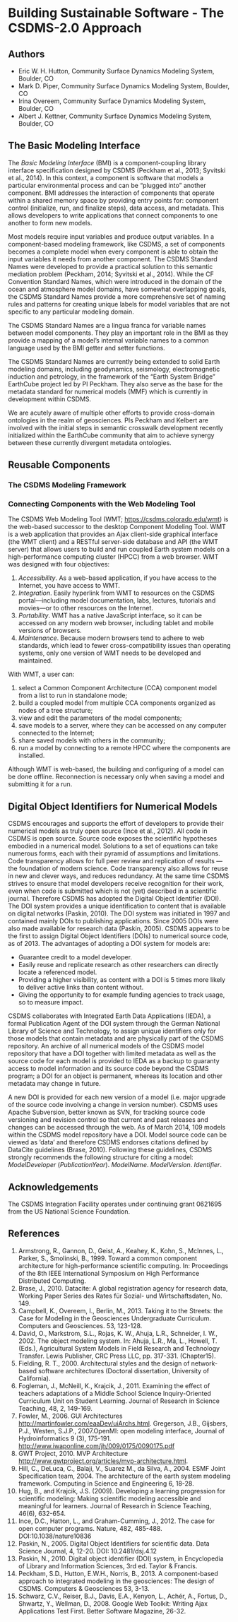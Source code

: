 # Building Sustainable Software - The CSDMS-2.0 Approach #

## Authors ##

- Eric W. H. Hutton, Community Surface Dynamics Modeling System, Boulder, CO
- Mark D. Piper, Community Surface Dynamics Modeling System, Boulder, CO
- Irina Overeem, Community Surface Dynamics Modeling System, Boulder, CO
- Albert J. Kettner, Community Surface Dynamics Modeling System, Boulder, CO


## The Basic Modeling Interface ##

The *Basic Modeling Interface* (BMI) is a component-coupling library interface
specification designed by CSDMS (Peckham et al., 2013; Syvitski et al., 2014).
In this context, a component is software that models a particular environmental
process and can be “plugged into” another component. BMI addresses the
interaction of components that operate within a shared memory space by
providing entry points for: component control (initialize, run, and finalize
steps), data access, and metadata. This allows developers to write applications
that connect components to one another to form new models.

Most models require input variables and produce output variables. In a
component-based modeling framework, like CSDMS, a set of components becomes a
complete model when every component is able to obtain the input variables it
needs from another component. The CSDMS Standard Names were developed to
provide a practical solution to this semantic mediation problem (Peckham, 2014;
Syvitski et al., 2014). While the CF Convention Standard Names, which were
introduced in the domain of the ocean and atmosphere model domains, have
somewhat overlapping goals, the CSDMS Standard Names provide a more
comprehensive set of naming rules and patterns for creating unique labels for
model variables that are not specific to any particular modeling domain.

The CSDMS Standard Names are a lingua franca for variable names between model
components. They play an important role in the BMI as they provide a mapping of
a model’s internal variable names to a common language used by the BMI getter
and setter functions.

The CSDMS Standard Names are currently being extended to solid Earth modeling
domains, including geodynamics, seismology, electromagnetic induction and
petrology, in the framework of the “Earth System Bridge” EarthCube project led
by PI Peckham. They also serve as the base for the metadata standard for
numerical models (MMF) which is currently in development within CSDMS.

We are acutely aware of multiple other efforts to provide cross-domain
ontologies in the realm of geosciences. PIs Peckham and Kelbert are involved
with the initial steps in semantic crosswalk development recently initialized
within the EarthCube community that aim to achieve synergy between these
currently divergent metadata ontologies.


## Reusable Components ##


### The CSDMS Modeling Framework ###


### Connecting Components with the Web Modeling Tool ###

The CSDMS Web Modeling Tool (WMT; https://csdms.colorado.edu/wmt) is the
web-based successor to the desktop Component Modeling Tool. WMT is a web
application that provides an Ajax client-side graphical interface (the WMT
client) and a RESTful server-side database and API (the WMT server) that allows
users to build and run coupled Earth system models on a high-performance
computing cluster (HPCC) from a web browser.
WMT was designed with four objectives:

1.  *Accessibility*. As a web-based application, if you have access to the
    Internet, you have access to WMT.
2.  *Integration*. Easily hyperlink from WMT to resources on the CSDMS
    portal—including model documentation, labs, lectures, tutorials and
    movies—or to other resources on the Internet.
3.  *Portability*. WMT has a native JavaScript interface, so it can be
    accessed on any modern web browser, including tablet and mobile
    versions of browsers.
4.  *Maintenance*. Because modern browsers tend to adhere to web
    standards, which lead to fewer cross-compatibility issues than
    operating systems, only one version of WMT needs to be developed
    and maintained.

With WMT, a user can:
1.  select a Common Component Architecture (CCA) component model
    from a list to run in standalone mode;
2.  build a coupled model from multiple CCA components organized as nodes of a
    tree structure;
3.  view and edit the parameters of the model components;
4.  save models to a server, where they can be accessed on any computer
    connected to the Internet;
5.  share saved models with others in the community;
6.  run a model by connecting to a remote HPCC where the components are
    installed.

Although WMT is web-based, the building and configuring of a model can be done
offline. Reconnection is necessary only when saving a model and submitting it
for a run.

## Digital Object Identifiers for Numerical Models ##

CSDMS encourages and supports
the effort of developers to provide their numerical models as truly open source
(Ince et al., 2012). All code in CSDMS is open source. Source code exposes the
scientific hypotheses embodied in a numerical model. Solutions to a set of
equations can take numerous forms, each with their pyramid of assumptions and
limitations. Code transparency allows for full peer review and replication of
results — the foundation of modern science. Code transparency also allows for
reuse in new and clever ways, and reduces redundancy. At the same time CSDMS
strives to ensure that model developers receive recognition for their work, even
when code is submitted which is not (yet) described in a scientific journal.
Therefore CSDMS has adopted the Digital Object Identifier (DOI). The DOI system
provides a unique identification to content that is available on digital
networks (Paskin, 2010). The DOI system was initiated in 1997 and contained
mainly DOIs to publishing applications. Since 2005 DOIs were also made available
for research data (Paskin, 2005). CSDMS appears to be the first to assign
Digital Object Identifiers (DOIs) to numerical source code, as of 2013. The
advantages of adopting a DOI system for models are:

- Guarantee credit to a model developer.
- Easily reuse and replicate research as other researchers can directly
  locate a referenced model.
- Providing a higher visibility, as content with a DOI is 5 times more likely
  to deliver active links than content without.
- Giving the opportunity to for example funding agencies to track usage, so to
  measure impact.

CSDMS collaborates with Integrated Earth Data Applications
(IEDA), a formal Publication Agent of the DOI system through the German National
Library of Science and Technology, to assign unique identifiers only for those
models that contain metadata and are physically part of the CSDMS repository. An
archive of all numerical models of the CSDMS model repository that have a DOI
together with limited metadata as well as the source code for each model is
provided to IEDA as a backup to guaranty access to model information and its
source code beyond the CSDMS program; a DOI for an object is permanent, whereas
its location and other metadata may change in future.

A new DOI is provided for each new version of a model (i.e. major upgrade of the
source code involving a change in version number). CSDMS uses Apache Subversion,
better known as SVN, for tracking source code versioning and revision control so
that current and past releases and changes can be accessed through the web. As
of March 2014, 109 models within the CSDMS model repository have a DOI. Model
source code can be viewed as ‘data’ and therefore CSDMS endorses citations
defined by DataCite guidelines (Brase, 2010). Following these guidelines, CSDMS
strongly recommends the following structure for citing a model: *ModelDeveloper*
(*PublicationYear*). *ModelName*. *ModelVersion*. *Identifier*.


## Acknowledgements ##

The CSDMS Integration Facility operates under continuing grant 0621695 from the
US National Science Foundation.


## References ##

1. Armstrong, R., Gannon, D., Geist, A., Keahey, K., Kohn, S., McInnes, L.,
   Parker, S., Smolinski, B., 1999.  Toward a common component architecture for
   high-performance scientific computing. In: Proceedings of the 8th IEEE
   International Symposium on High Performance Distributed Computing.
1. Brase, J., 2010. Datacite: A global registration agency for research data,
   Working Paper Series des Rates für Sozial- und Wirtschaftsdaten, No. 149.
1. Campbell, K., Overeem, I., Berlin, M., 2013. Taking it to the Streets: the
   Case for Modeling in the Geosciences Undergraduate Curriculum. Computers
   and Geosciences. 53, 123-128.
1. David, O., Markstrom, S.L., Rojas, K. W., Ahuja, L.R., Schneider, I. W.,
   2002.  The object modeling system. In: Ahuja, L.R., Ma, L., Howell, T.
   (Eds.), Agricultural System Models in Field Research and Technology
   Transfer. Lewis Publisher, CRC Press LLC, pp. 317-331. (Chapter15).
1. Fielding, R. T., 2000. Architectural styles and the design of network-based
   software architectures (Doctoral dissertation, University of California).
1. Fogleman, J., McNeill, K., Krajcik, J., 2011. Examining the effect of
   teachers adaptations of a Middle School Science Inquiry-Oriented Curriculum
   Unit on Student Learning. Journal of Research in Science Teaching,
   48, 2, 149-169.
1. Fowler, M., 2006. GUI Architectures
   <http://martinfowler.com/eaaDev/uiArchs.html>.  Gregerson, J.B., Gijsbers,
   P.J., Westen, S.J.P., 2007.OpenMI: open modeling interface, Journal of
   Hydroinformatics 9 (3), 175-191.
   <http://www.iwaponline.com/jh/009/0175/0090175.pdf>
1. GWT Project, 2010. MVP Architecture
   <http://www.gwtproject.org/articles/mvp-architecture.html>.
1. Hill, C., DeLuca, C., Balaji, V., Suarez M., da Silva, A., 2004. ESMF Joint
   Specification team, 2004. The architecture of the earth system modeling
   framework. Computing in Science and Engineering 6, 18-28.
1. Hug, B., and Krajcik, J.S. (2009). Developing a learning progression for
   scientific modeling: Making scientific modeling accessible and meaningful
   for learners. Journal of Research in Science Teaching, 46(6), 632-654.
1. Ince, D.C., Hatton, L., and Graham-Cumming, J., 2012. The case for open
   computer programs. Nature, 482, 485-488. DOI:10.1038/nature10836
1. Paskin, N., 2005. Digital Object Identifiers for scientific data. Data
   Science Journal, 4, 12-20. DOI: 10.2481/dsj.4.12
1. Paskin, N., 2010. Digital object identifier (DOI) system, in Encyclopedia
   of Library and Information Sciences, 3rd ed. Taylor & Francis.
1. Peckham, S.D., Hutton, E.W.H., Norris, B., 2013. A component-based approach
   to integrated modeling in the geosciences: The design of CSDMS. Computers &
   Geosciences 53, 3-13.
1. Schwarz, C.V., Reiser, B.J., Davis, E.A., Kenyon, L., Achér, A., Fortus, D.,
   Shwartz, Y., Wellman, D., 2008. Google Web Toolkit: Writing Ajax
   Applications Test First.  Better Software Magazine, 26-32.
